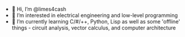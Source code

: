 - 👋 Hi, I’m @limes4cash
- 👀 I’m interested in electrical engineering and low-level programming
- 🌱 I’m currently learning C/#/++, Python, Lisp as well as some 'offline' things - circuit analysis, vector calculus, and computer architecture

<!---
limes4cash/limes4cash is a ✨ special ✨ repository because its `README.md` (this file) appears on your GitHub profile.
You can click the Preview link to take a look at your changes.
--->
